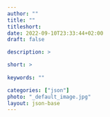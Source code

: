 ```yaml
---
author: ""
title: ""
titleshort:
date: 2022-09-10T23:33:44+02:00
draft: false

description: >

short: >
    
keywords: ""

categories: ["json"]
photo: "_default_image.jpg"
layout: json-base
---
```



